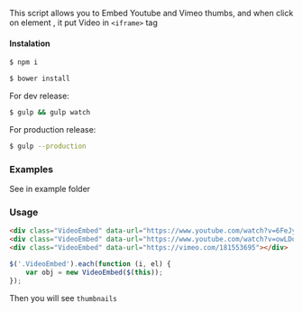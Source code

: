 This script allows you to Embed Youtube and Vimeo thumbs, and when click on element ,
it put Video in `<iframe>` tag
#### Instalation

```sh
$ npm i
```
```sh
$ bower install
```
For dev release:
```sh
$ gulp && gulp watch
```
For production release:
```sh
$ gulp --production
```
### Examples

See in example folder

### Usage

```html
<div class="VideoEmbed" data-url="https://www.youtube.com/watch?v=6FeJySGOqhA"></div>
<div class="VideoEmbed" data-url="https://www.youtube.com/watch?v=owLDqhB90gk"></div>
<div class="VideoEmbed" data-url="https://vimeo.com/181553695"></div>
```
``` js
$('.VideoEmbed').each(function (i, el) {
    var obj = new VideoEmbed($(this));
});
```

Then you will see `thumbnails`
